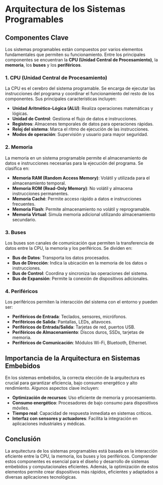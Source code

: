 # Arquitectura de los Sistemas Programables

## Componentes Clave

Los sistemas programables están compuestos por varios elementos fundamentales que permiten su funcionamiento. Entre los principales componentes se encuentran la **CPU (Unidad Central de Procesamiento)**, la **memoria**, los **buses** y los **periféricos**.

### 1. CPU (Unidad Central de Procesamiento)
La CPU es el cerebro del sistema programable. Se encarga de ejecutar las instrucciones del programa y coordinar el funcionamiento del resto de los componentes. Sus principales características incluyen:

- **Unidad Aritmético-Lógica (ALU)**: Realiza operaciones matemáticas y lógicas.
- **Unidad de Control**: Gestiona el flujo de datos e instrucciones.
- **Registros**: Almacenes temporales de datos para operaciones rápidas.
- **Reloj del sistema**: Marca el ritmo de ejecución de las instrucciones.
- **Modos de operación**: Supervisión y usuario para mayor seguridad.

### 2. Memoria
La memoria en un sistema programable permite el almacenamiento de datos e instrucciones necesarias para la ejecución del programa. Se clasifica en:

- **Memoria RAM (Random Access Memory)**: Volátil y utilizada para el almacenamiento temporal.
- **Memoria ROM (Read-Only Memory)**: No volátil y almacena instrucciones permanentes.
- **Memoria Caché**: Permite acceso rápido a datos e instrucciones frecuentes.
- **Memoria Flash**: Permite almacenamiento no volátil y reprogramable.
- **Memoria Virtual**: Simula memoria adicional utilizando almacenamiento secundario.

### 3. Buses
Los buses son canales de comunicación que permiten la transferencia de datos entre la CPU, la memoria y los periféricos. Se dividen en:

- **Bus de Datos**: Transporta los datos procesados.
- **Bus de Dirección**: Indica la ubicación en la memoria de los datos o instrucciones.
- **Bus de Control**: Coordina y sincroniza las operaciones del sistema.
- **Bus de Expansión**: Permite la conexión de dispositivos adicionales.

### 4. Periféricos
Los periféricos permiten la interacción del sistema con el entorno y pueden ser:

- **Periféricos de Entrada**: Teclados, sensores, micrófonos.
- **Periféricos de Salida**: Pantallas, LEDs, altavoces.
- **Periféricos de Entrada/Salida**: Tarjetas de red, puertos USB.
- **Periféricos de Almacenamiento**: Discos duros, SSDs, tarjetas de memoria.
- **Periféricos de Comunicación**: Módulos Wi-Fi, Bluetooth, Ethernet.

## Importancia de la Arquitectura en Sistemas Embebidos
En los sistemas embebidos, la correcta elección de la arquitectura es crucial para garantizar eficiencia, bajo consumo energético y alto rendimiento. Algunos aspectos clave incluyen:

- **Optimización de recursos**: Uso eficiente de memoria y procesamiento.
- **Consumo energético**: Procesadores de bajo consumo para dispositivos móviles.
- **Tiempo real**: Capacidad de respuesta inmediata en sistemas críticos.
- **Interfaz con sensores y actuadores**: Facilita la integración en aplicaciones industriales y médicas.

## Conclusión
La arquitectura de los sistemas programables está basada en la interacción eficiente entre la CPU, la memoria, los buses y los periféricos. Comprender estos componentes es esencial para el diseño y desarrollo de sistemas embebidos y computacionales eficientes. Además, la optimización de estos elementos permite crear dispositivos más rápidos, eficientes y adaptados a diversas aplicaciones tecnológicas.

